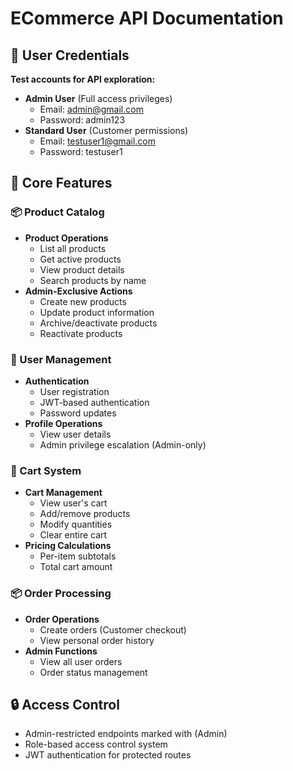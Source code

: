 # ECommerce API Documentation

## 🔐 User Credentials

**Test accounts for API exploration:**

- **Admin User** (Full access privileges)
  - Email: admin@gmail.com
  - Password: admin123
- **Standard User** (Customer permissions)
  - Email: testuser1@gmail.com
  - Password: testuser1

## 🚀 Core Features

### 📦 Product Catalog

- **Product Operations**
  - List all products
  - Get active products
  - View product details
  - Search products by name
- **Admin-Exclusive Actions**
  - Create new products
  - Update product information
  - Archive/deactivate products
  - Reactivate products

### 👥 User Management

- **Authentication**
  - User registration
  - JWT-based authentication
  - Password updates
- **Profile Operations**
  - View user details
  - Admin privilege escalation (Admin-only)

### 🛒 Cart System

- **Cart Management**
  - View user's cart
  - Add/remove products
  - Modify quantities
  - Clear entire cart
- **Pricing Calculations**
  - Per-item subtotals
  - Total cart amount

### 📦 Order Processing

- **Order Operations**
  - Create orders (Customer checkout)
  - View personal order history
- **Admin Functions**
  - View all user orders
  - Order status management

## 🔒 Access Control

- Admin-restricted endpoints marked with (Admin)
- Role-based access control system
- JWT authentication for protected routes
